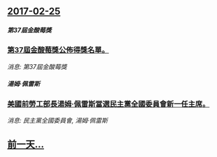 ## [2017-02-25](/news/2017/02/25/index.md)

##### 第37屆金酸莓獎
### [第37屆金酸莓獎公佈得獎名單。](/news/2017/02/25/第37屆金酸莓獎公佈得獎名單.md)
_消息: 第37屆金酸莓獎_

##### 湯姆·佩雷斯
### [美國前勞工部長湯姆·佩雷斯當選民主黨全國委員會新一任主席。 ](/news/2017/02/25/美國前勞工部長湯姆-佩雷斯當選民主黨全國委員會新一任主席.md)
_消息: 民主黨全國委員會, 湯姆·佩雷斯_

## [前一天...](/news/2017/02/24/index.md)

